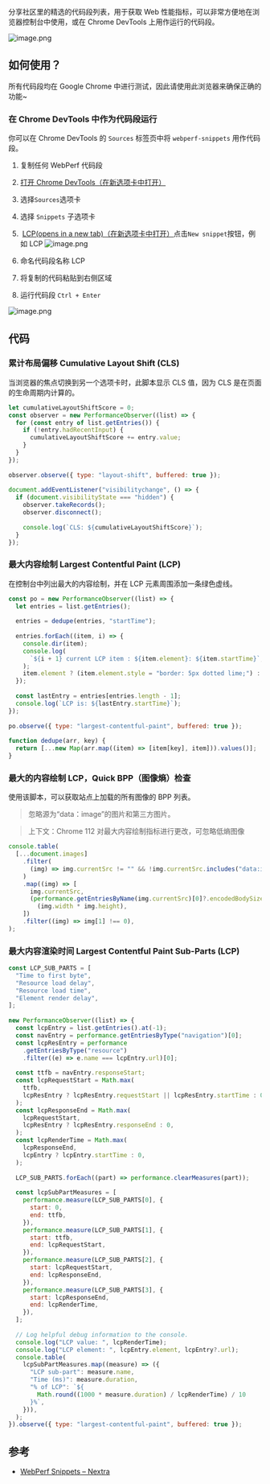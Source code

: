 分享社区里的精选的代码段列表，用于获取 Web 性能指标，可以非常方便地在浏览器控制台中使用，或在 Chrome DevTools 上用作运行的代码段。

![image.png](https://fs.lwmc.net/uploads/2024/03/1710168653296-202403112250650.webp)

## 如何使用？

所有代码段均在 Google Chrome 中进行测试，因此请使用此浏览器来确保正确的功能~

### 在 Chrome DevTools 中作为代码段运行

你可以在 Chrome DevTools 的 `Sources` 标签页中将 `webperf-snippets` 用作代码段。

1. 复制任何 WebPerf 代码段
2. [打开 Chrome DevTools（在新选项卡中打开）](https://developer.chrome.com/docs/devtools/open/)
3. 选择`Sources`选项卡
4. 选择 `Snippets` 子选项卡
5.  [LCP(opens in a new tab)（在新选项卡中打开）](https://github.com/nucliweb/webperf-snippets#largest-contentful-paint-lcp)点击`New snippet`按钮，例如 LCP
![image.png](https://fs.lwmc.net/uploads/2024/03/1710168960032-202403112255758.webp)

6. 命名代码段名称 LCP
7. 将复制的代码粘贴到右侧区域
8. 运行代码段 `Ctrl + Enter`


![image.png](https://fs.lwmc.net/uploads/2024/03/1710169053011-202403112257200.webp)

## 代码

### 累计布局偏移 Cumulative Layout Shift (CLS)

当浏览器的焦点切换到另一个选项卡时，此脚本显示 CLS 值，因为 CLS 是在页面的生命周期内计算的。

```js
let cumulativeLayoutShiftScore = 0;
const observer = new PerformanceObserver((list) => {
  for (const entry of list.getEntries()) {
    if (!entry.hadRecentInput) {
      cumulativeLayoutShiftScore += entry.value;
    }
  }
});
 
observer.observe({ type: "layout-shift", buffered: true });
 
document.addEventListener("visibilitychange", () => {
  if (document.visibilityState === "hidden") {
    observer.takeRecords();
    observer.disconnect();
 
    console.log(`CLS: ${cumulativeLayoutShiftScore}`);
  }
});
```

### 最大内容绘制 Largest Contentful Paint (LCP)

在控制台中列出最大的内容绘制，并在 LCP 元素周围添加一条绿色虚线。

```js
const po = new PerformanceObserver((list) => {
  let entries = list.getEntries();
 
  entries = dedupe(entries, "startTime");
 
  entries.forEach((item, i) => {
    console.dir(item);
    console.log(
      `${i + 1} current LCP item : ${item.element}: ${item.startTime}`,
    );
    item.element ? (item.element.style = "border: 5px dotted lime;") : "";
  });
 
  const lastEntry = entries[entries.length - 1];
  console.log(`LCP is: ${lastEntry.startTime}`);
});
 
po.observe({ type: "largest-contentful-paint", buffered: true });
 
function dedupe(arr, key) {
  return [...new Map(arr.map((item) => [item[key], item])).values()];
}
```

### 最大的内容绘制 LCP，Quick BPP（图像熵）检查

使用该脚本，可以获取站点上加载的所有图像的 BPP 列表。

> 忽略源为“data：image”的图片和第三方图片。

> 上下文：Chrome 112 对最大内容绘制指标进行更改，可忽略低熵图像

```js
console.table(
  [...document.images]
    .filter(
      (img) => img.currentSrc != "" && !img.currentSrc.includes("data:image"),
    )
    .map((img) => [
      img.currentSrc,
      (performance.getEntriesByName(img.currentSrc)[0]?.encodedBodySize * 8) /
        (img.width * img.height),
    ])
    .filter((img) => img[1] !== 0),
);
```

### 最大内容渲染时间 Largest Contentful Paint Sub-Parts (LCP)

```js
const LCP_SUB_PARTS = [
  "Time to first byte",
  "Resource load delay",
  "Resource load time",
  "Element render delay",
];
 
new PerformanceObserver((list) => {
  const lcpEntry = list.getEntries().at(-1);
  const navEntry = performance.getEntriesByType("navigation")[0];
  const lcpResEntry = performance
    .getEntriesByType("resource")
    .filter((e) => e.name === lcpEntry.url)[0];
 
  const ttfb = navEntry.responseStart;
  const lcpRequestStart = Math.max(
    ttfb,
    lcpResEntry ? lcpResEntry.requestStart || lcpResEntry.startTime : 0,
  );
  const lcpResponseEnd = Math.max(
    lcpRequestStart,
    lcpResEntry ? lcpResEntry.responseEnd : 0,
  );
  const lcpRenderTime = Math.max(
    lcpResponseEnd,
    lcpEntry ? lcpEntry.startTime : 0,
  );
 
  LCP_SUB_PARTS.forEach((part) => performance.clearMeasures(part));
 
  const lcpSubPartMeasures = [
    performance.measure(LCP_SUB_PARTS[0], {
      start: 0,
      end: ttfb,
    }),
    performance.measure(LCP_SUB_PARTS[1], {
      start: ttfb,
      end: lcpRequestStart,
    }),
    performance.measure(LCP_SUB_PARTS[2], {
      start: lcpRequestStart,
      end: lcpResponseEnd,
    }),
    performance.measure(LCP_SUB_PARTS[3], {
      start: lcpResponseEnd,
      end: lcpRenderTime,
    }),
  ];
 
  // Log helpful debug information to the console.
  console.log("LCP value: ", lcpRenderTime);
  console.log("LCP element: ", lcpEntry.element, lcpEntry?.url);
  console.table(
    lcpSubPartMeasures.map((measure) => ({
      "LCP sub-part": measure.name,
      "Time (ms)": measure.duration,
      "% of LCP": `${
        Math.round((1000 * measure.duration) / lcpRenderTime) / 10
      }%`,
    })),
  );
}).observe({ type: "largest-contentful-paint", buffered: true });
```

## 参考

- [WebPerf Snippets – Nextra](https://webperf-snippets.nucliweb.net/)